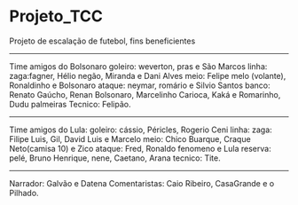 # Projeto_TCC
Projeto de escalação de futebol, fins beneficientes
<hr>
 Time amigos do Bolsonaro
goleiro: weverton, pras e São Marcos
linha:
zaga:fagner, Hélio negão, Miranda e Dani Alves
meio: Felipe melo (volante), Ronaldinho e Bolsonaro
ataque: neymar, romário e Silvio Santos
banco: Renato Gaúcho, Renan Bolsonaro, Marcelinho Carioca, Kaká e Romarinho, Dudu palmeiras
 Tecnico: Felipão.

<hr>
Time amigos do Lula:
goleiro: cássio, Péricles, Rogerio Ceni
linha:
zaga: Filipe Luis, Gil, David Luis e Marcelo
meio: Chico Buarque, Craque Neto(camisa 10) e Zico
ataque: Fred, Ronaldo fenomeno e Lula  
reserva: pelé, Bruno Henrique, nene, Caetano, Arana</ul>
 tecnico: Tite.
 <hr>
 Narrador: Galvão e Datena
 Comentaristas: Caio Ribeiro, CasaGrande e o Pilhado.
